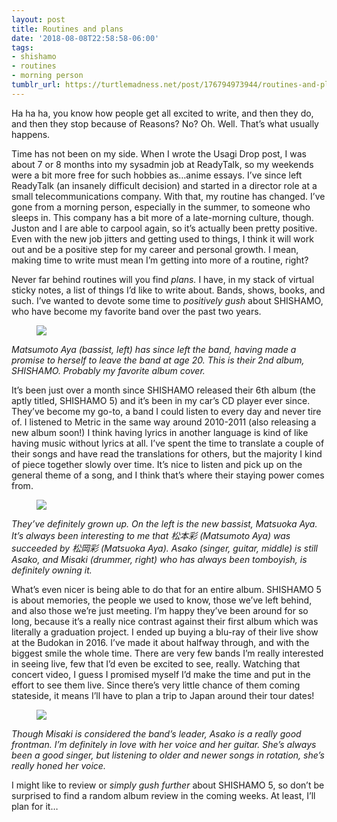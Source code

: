 ```yaml
---
layout: post
title: Routines and plans
date: '2018-08-08T22:58:58-06:00'
tags:
- shishamo
- routines
- morning person
tumblr_url: https://turtlemadness.net/post/176794973944/routines-and-plans
---
```

Ha ha ha, you know how people get all excited to write, and then they do, and then they stop because of Reasons? No? Oh. Well. That’s what usually happens.

Time has not been on my side. When I wrote the Usagi Drop post, I was about 7 or 8 months into my sysadmin job at ReadyTalk, so my weekends were a bit more free for such hobbies as…anime essays. I’ve since left ReadyTalk (an insanely difficult decision) and started in a director role at a small telecommunications company. With that, my routine has changed. I’ve gone from a morning person, especially in the summer, to someone who sleeps in. This company has a bit more of a late-morning culture, though. Juston and I are able to carpool again, so it’s actually been pretty positive. Even with the new job jitters and getting used to things, I think it will work out and be a positive step for my career and personal growth. I mean, making time to write must mean I’m getting into more of a routine, right?

Never far behind routines will you find _plans._&nbsp;I have, in my stack of virtual sticky notes, a list of things I’d like to write about. Bands, shows, books, and such. I’ve wanted to devote some time to _positively gush_&nbsp;about SHISHAMO, who have become my favorite band over the past two years.

<figure data-orig-width="1500" data-orig-height="1481" class="tmblr-full"><img src="../../../assets/article_images/tumblr/176794973944_0.jpg" data-orig-width="1500" data-orig-height="1481"></figure>

_Matsumoto Aya (bassist, left) has since left the band, having made a promise to herself to leave the band at age 20. This is their 2nd album, SHISHAMO. Probably my favorite album cover._

It’s been just over a month since SHISHAMO released their 6th album (the aptly titled, SHISHAMO 5) and it’s been in my car’s CD player ever since. They’ve become my go-to, a band I could listen to every day and never tire of. I listened to Metric in the same way around 2010-2011 (also releasing a new album soon!) I think having lyrics in another language is kind of like having music without lyrics at all. I’ve spent the time to translate a couple of their songs and have read the translations for others, but the majority I kind of piece together slowly over time. It’s nice to listen and pick up on the general theme of a song, and I think that’s where their staying power comes from.

<figure data-orig-width="500" data-orig-height="493" class="tmblr-full"><img src="../../../assets/article_images/tumblr/176794973944_1.jpg" data-orig-width="500" data-orig-height="493"></figure>

_They’ve definitely grown up. On the left is the new bassist, Matsuoka Aya. It’s always been interesting to me that 松本彩 (Matsumoto Aya) was succeeded by 松岡彩 (Matsuoka Aya). Asako (singer, guitar, middle) is still Asako, and Misaki (drummer, right) who has always been tomboyish, is definitely owning it._

What’s even nicer is being able to do that for an entire album. SHISHAMO 5 is about memories, the people we used to know, those we’ve left behind, and also those we’re just meeting. I’m happy they’ve been around for so long, because it’s a really nice contrast against their first album which was literally a graduation project. I ended up buying a blu-ray of their live show at the Budokan in 2016. I’ve made it about halfway through, and with the biggest smile the whole time. There are very few bands I’m really interested in seeing live, few that I’d even be excited to see, really. Watching that concert video, I guess I promised myself I’d make the time and put in the effort to see them live. Since there’s very little chance of them coming stateside, it means I’ll have to plan a trip to Japan around their tour dates!

<figure data-orig-width="1296" data-orig-height="864" class="tmblr-full"><img src="../../../assets/article_images/tumblr/176794973944_2.jpg" data-orig-width="1296" data-orig-height="864"></figure>

_Though Misaki is considered the band’s leader, Asako is a really good frontman. I’m definitely in love with her voice and her guitar. She’s always been a good singer, but listening to older and newer songs in rotation, she’s really honed her voice._

I might like to review or _simply gush further_&nbsp;about SHISHAMO 5, so don’t be surprised to find a random album review in the coming weeks. At least, I’ll plan for it…


